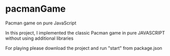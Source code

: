 # pacmanGame
Pacman game on pure JavaScript

In this project, I implemented the classic Pacman game in pure JAVASCRIPT without using additional libraries

For playing please download the project and run "start" from package.json
